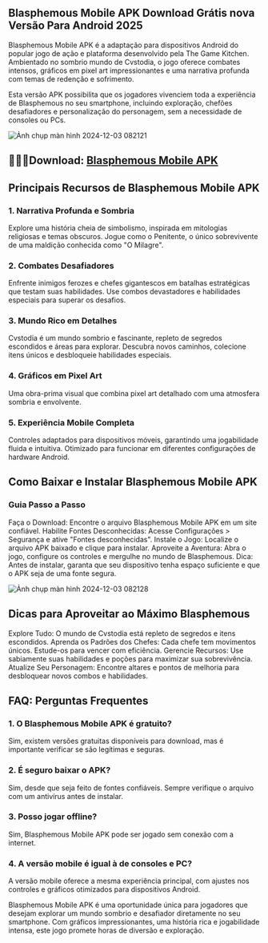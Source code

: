 ## Blasphemous Mobile APK Download Grátis nova Versão Para Android 2025
Blasphemous Mobile APK é a adaptação para dispositivos Android do popular jogo de ação e plataforma desenvolvido pela The Game Kitchen. Ambientado no sombrio mundo de Cvstodia, o jogo oferece combates intensos, gráficos em pixel art impressionantes e uma narrativa profunda com temas de redenção e sofrimento.

Esta versão APK possibilita que os jogadores vivenciem toda a experiência de Blasphemous no seu smartphone, incluindo exploração, chefões desafiadores e personalização do personagem, sem a necessidade de consoles ou PCs.

![Ảnh chụp màn hình 2024-12-03 082121](https://github.com/user-attachments/assets/66ed2ff6-055e-494e-a34d-7cbc864659f5)

## 🙋‍♀️🌈Download: [Blasphemous Mobile APK](https://modilimitado.io/pt/blasphemous-apk)

## Principais Recursos de Blasphemous Mobile APK

### 1. Narrativa Profunda e Sombria
Explore uma história cheia de simbolismo, inspirada em mitologias religiosas e temas obscuros.
Jogue como o Penitente, o único sobrevivente de uma maldição conhecida como "O Milagre".

### 2. Combates Desafiadores
Enfrente inimigos ferozes e chefes gigantescos em batalhas estratégicas que testam suas habilidades.
Use combos devastadores e habilidades especiais para superar os desafios.
### 3. Mundo Rico em Detalhes
Cvstodia é um mundo sombrio e fascinante, repleto de segredos escondidos e áreas para explorar.
Descubra novos caminhos, colecione itens únicos e desbloqueie habilidades especiais.

### 4. Gráficos em Pixel Art
Uma obra-prima visual que combina pixel art detalhado com uma atmosfera sombria e envolvente.

### 5. Experiência Mobile Completa
Controles adaptados para dispositivos móveis, garantindo uma jogabilidade fluida e intuitiva.
Otimizado para funcionar em diferentes configurações de hardware Android.

## Como Baixar e Instalar Blasphemous Mobile APK

### Guia Passo a Passo
Faça o Download: Encontre o arquivo Blasphemous Mobile APK em um site confiável.
Habilite Fontes Desconhecidas: Acesse Configurações > Segurança e ative "Fontes desconhecidas".
Instale o Jogo: Localize o arquivo APK baixado e clique para instalar.
Aproveite a Aventura: Abra o jogo, configure os controles e mergulhe no mundo de Blasphemous.
Dica: Antes de instalar, garanta que seu dispositivo tenha espaço suficiente e que o APK seja de uma fonte segura.

![Ảnh chụp màn hình 2024-12-03 082128](https://github.com/user-attachments/assets/7f4ce3fa-95f9-4865-9467-eaef8bafbe66)

## Dicas para Aproveitar ao Máximo Blasphemous
Explore Tudo: O mundo de Cvstodia está repleto de segredos e itens escondidos.
Aprenda os Padrões dos Chefes: Cada chefe tem movimentos únicos. Estude-os para vencer com eficiência.
Gerencie Recursos: Use sabiamente suas habilidades e poções para maximizar sua sobrevivência.
Atualize Seu Personagem: Encontre altares e pontos de melhoria para desbloquear novos combos e habilidades.

## FAQ: Perguntas Frequentes

### 1. O Blasphemous Mobile APK é gratuito?
Sim, existem versões gratuitas disponíveis para download, mas é importante verificar se são legítimas e seguras.

### 2. É seguro baixar o APK?
Sim, desde que seja feito de fontes confiáveis. Sempre verifique o arquivo com um antivírus antes de instalar.

### 3. Posso jogar offline?
Sim, Blasphemous Mobile APK pode ser jogado sem conexão com a internet.

### 4. A versão mobile é igual à de consoles e PC?
A versão mobile oferece a mesma experiência principal, com ajustes nos controles e gráficos otimizados para dispositivos Android.

Blasphemous Mobile APK é uma oportunidade única para jogadores que desejam explorar um mundo sombrio e desafiador diretamente no seu smartphone. Com gráficos impressionantes, uma história rica e jogabilidade intensa, este jogo promete horas de diversão e exploração.
